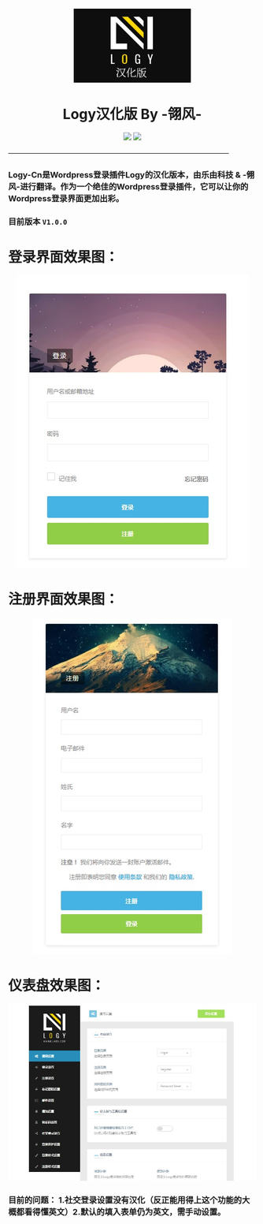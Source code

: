 
<p align="center">
<img src="https://raw.githubusercontent.com/JimHans/Logy-Cn/master/4.jpg" height=150>
</p>

<h1 align="center"> Logy汉化版 By -翎风- </h1>

<p align="center">
 
 <img src="https://img.shields.io/badge/Version-@1.0.0-red.svg?style=flat-square">
<img src="https://img.shields.io/badge/language-@中文-blue.svg?style=flat-square">
</p>


————————————————————————————————
### Logy-Cn是Wordpress登录插件Logy的汉化版本，由乐由科技 & -翎风-进行翻译。作为一个绝佳的Wordpress登录插件，它可以让你的Wordpress登录界面更加出彩。
### 目前版本 `V1.0.0`

# 登录界面效果图：
<p align="center">
<img src="https://raw.githubusercontent.com/JimHans/Logy-Cn/master/1.jpg">
</p>

# 注册界面效果图：
<p align="center">
<img src="https://raw.githubusercontent.com/JimHans/Logy-Cn/master/2.jpg">
</p>

# 仪表盘效果图：
<p align="center">
<img src="https://raw.githubusercontent.com/JimHans/Logy-Cn/master/3.jpg">
</p>

### 目前的问题： 1.社交登录设置没有汉化（反正能用得上这个功能的大概都看得懂英文）2.默认的填入表单仍为英文，需手动设置。

